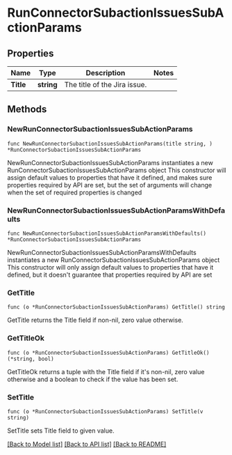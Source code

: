 # RunConnectorSubactionIssuesSubActionParams

## Properties

Name | Type | Description | Notes
------------ | ------------- | ------------- | -------------
**Title** | **string** | The title of the Jira issue. | 

## Methods

### NewRunConnectorSubactionIssuesSubActionParams

`func NewRunConnectorSubactionIssuesSubActionParams(title string, ) *RunConnectorSubactionIssuesSubActionParams`

NewRunConnectorSubactionIssuesSubActionParams instantiates a new RunConnectorSubactionIssuesSubActionParams object
This constructor will assign default values to properties that have it defined,
and makes sure properties required by API are set, but the set of arguments
will change when the set of required properties is changed

### NewRunConnectorSubactionIssuesSubActionParamsWithDefaults

`func NewRunConnectorSubactionIssuesSubActionParamsWithDefaults() *RunConnectorSubactionIssuesSubActionParams`

NewRunConnectorSubactionIssuesSubActionParamsWithDefaults instantiates a new RunConnectorSubactionIssuesSubActionParams object
This constructor will only assign default values to properties that have it defined,
but it doesn't guarantee that properties required by API are set

### GetTitle

`func (o *RunConnectorSubactionIssuesSubActionParams) GetTitle() string`

GetTitle returns the Title field if non-nil, zero value otherwise.

### GetTitleOk

`func (o *RunConnectorSubactionIssuesSubActionParams) GetTitleOk() (*string, bool)`

GetTitleOk returns a tuple with the Title field if it's non-nil, zero value otherwise
and a boolean to check if the value has been set.

### SetTitle

`func (o *RunConnectorSubactionIssuesSubActionParams) SetTitle(v string)`

SetTitle sets Title field to given value.



[[Back to Model list]](../README.md#documentation-for-models) [[Back to API list]](../README.md#documentation-for-api-endpoints) [[Back to README]](../README.md)


